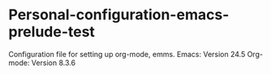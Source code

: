 # Personal-configuration-emacs-prelude-test
Configuration file for setting up org-mode, emms. 
Emacs: Version 24.5 
Org-mode: Version 8.3.6

